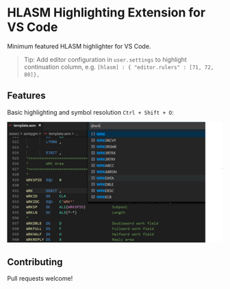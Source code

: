 # HLASM Highlighting Extension for VS Code

Minimum featured HLASM highlighter for VS Code.

> Tip: Add editor configuration in `user.settings` to highlight continuation column, e.g. `[hlasm] : { "editor.rulers" : [71, 72, 80]},`

## Features

Basic highlighting and symbol resolution `Ctrl + Shift + O`:

![Highlighting](./docs/images/symbols.png)

## Contributing

Pull requests welcome!
